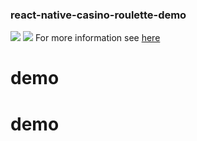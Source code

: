 ### react-native-casino-roulette-demo

![](https://cdn.rawgit.com/DKbyo/react-native-roulette-casino-demo/711e0cc2/demo.gif)
![](https://cdn.rawgit.com/DKbyo/react-native-roulette-casino-demo/085b622a/demo.png)
For more information see [here](https://github.com/DKbyo/react-native-casino-roulette)
# demo
# demo
